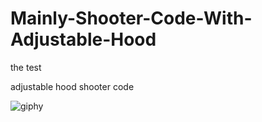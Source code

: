 # Mainly-Shooter-Code-With-Adjustable-Hood
 the test
 
 adjustable hood shooter code
 
![giphy](https://user-images.githubusercontent.com/92772910/143162130-a2ed1e6d-1786-483d-a1d5-ea7874d58415.gif)
